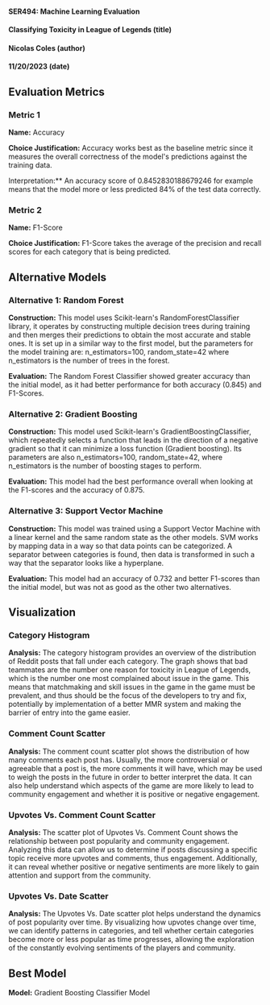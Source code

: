 #### SER494: Machine Learning Evaluation
#### Classifying Toxicity in League of Legends (title)
#### Nicolas Coles (author)
#### 11/20/2023 (date)

## Evaluation Metrics
### Metric 1
**Name:** Accuracy

**Choice Justification:** Accuracy works best as the baseline metric since it measures the overall correctness of the model's predictions against the training data.

Interpretation:** An accuracy score of 0.8452830188679246 for example means that the model more or less predicted 84% of the test data correctly.

### Metric 2
**Name:** F1-Score

**Choice Justification:** F1-Score takes the average of the precision and recall scores for each category that is being predicted.


## Alternative Models
### Alternative 1: Random Forest
**Construction:** This model uses Scikit-learn's RandomForestClassifier library,
it operates by constructing multiple decision trees during training and then merges their predictions to obtain the most accurate and stable ones.
It is set up in a similar way to the first model, but the parameters for the model training are:
n_estimators=100, random_state=42 where n_estimators is the number of trees in the forest.

**Evaluation:** The Random Forest Classifier showed greater accuracy than the initial model, as it had better performance for both
accuracy (0.845) and F1-Scores.

### Alternative 2: Gradient Boosting
**Construction:** This model used Scikit-learn's GradientBoostingClassifier, which repeatedly selects a function that leads in the direction of a negative gradient so that it can minimize a loss function (Gradient boosting).
Its parameters are also n_estimators=100, random_state=42, where n_estimators is the number of boosting stages to perform. 

**Evaluation:** This model had the best performance overall when looking at the F1-scores and the accuracy of 0.875.

### Alternative 3: Support Vector Machine
**Construction:** This model was trained using a Support Vector Machine with a linear kernel and the same random state as the other models.
SVM works by mapping data in a way so that data points can be categorized. A separator between categories is found, then data is transformed in such a way that the separator looks like a hyperplane.

**Evaluation:** This model had an accuracy of 0.732 and better F1-scores than the initial model, but was not as good as the other two alternatives.

## Visualization
### Category Histogram
**Analysis:** 
The category histogram provides an overview of the distribution of Reddit posts that fall under each category.
The graph shows that bad teammates are the number one reason for toxicity in League of Legends, which is the number one most
complained about issue in the game. This means that matchmaking and skill issues in the game in the game must be prevalent, and thus should be the focus of 
the developers to try and fix, potentially by implementation of a better MMR system and making the barrier of entry into the game easier.

### Comment Count Scatter
**Analysis:** 
The comment count scatter plot shows the distribution of how many comments each post has. Usually, the more controversial or
agreeable that a post is, the more comments it will have, which may be used to weigh the posts in the future in order to better interpret the data.
It can also help understand which aspects of the game are more likely to lead to community engagement and whether it is positive or
negative engagement.

### Upvotes Vs. Comment Count Scatter
**Analysis:** 
The scatter plot of Upvotes Vs. Comment Count shows the relationship between post popularity and community engagement.
Analyzing this data can allow us to determine if posts discussing a specific topic receive more upvotes and comments, thus engagement.
Additionally, it can reveal whether positive or negative sentiments are more likely to gain attention and support from the community.

### Upvotes Vs. Date Scatter
**Analysis:** 
The Upvotes Vs. Date scatter plot helps understand the dynamics of post popularity over time. By visualizing how upvotes 
change over time, we can identify patterns in categories, and tell whether certain categories become more or less popular 
as time progresses, allowing the exploration of the constantly evolving sentiments of the players and community.


## Best Model

**Model:** Gradient Boosting Classifier Model